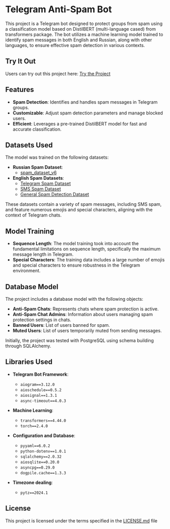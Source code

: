# Telegram Anti-Spam Bot

This project is a Telegram bot designed to protect groups from spam using a classification model based on DistilBERT (multi-language cased) from transformers package. The bot utilizes a machine learning model trained to identify spam messages in both English and Russian, along with other languages, to ensure effective spam detection in various contexts.

## Try It Out

Users can try out this project here: [Try the Project](https://t.me/SpammersHunterBot)

## Features

- **Spam Detection**: Identifies and handles spam messages in Telegram groups.
- **Customizable**: Adjust spam detection parameters and manage blocked users.
- **Efficient**: Leverages a pre-trained DistilBERT model for fast and accurate classification.

## Datasets Used

The model was trained on the following datasets:

- **Russian Spam Dataset**:
  - [spam_dataset_v6](https://huggingface.co/datasets/RUSpam/spam_dataset_v6)
- **English Spam Datasets**: 
  - [Telegram Spam Dataset](https://huggingface.co/datasets/thehamkercat/telegram-spam-ham)
  - [SMS Spam Dataset](https://huggingface.co/datasets/ucirvine/sms_spam)
  - [General Spam Detection Dataset](https://huggingface.co/datasets/Deysi/spam-detection-dataset)

These datasets contain a variety of spam messages, including SMS spam, and feature numerous emojis and special characters, aligning with the context of Telegram chats.

## Model Training

- **Sequence Length**: The model training took into account the fundamental limitations on sequence length, specifically the maximum message length in Telegram.
- **Special Characters**: The training data includes a large number of emojis and special characters to ensure robustness in the Telegram environment.

## Database Model

The project includes a database model with the following objects:

- **Anti-Spam Chats**: Represents chats where spam protection is active.
- **Anti-Spam Chat Admins**: Information about users managing spam protection settings in chats.
- **Banned Users**: List of users banned for spam.
- **Muted Users**: List of users temporarily muted from sending messages.

Initially, the project was tested with PostgreSQL using schema building through SQLAlchemy.

## Libraries Used

- **Telegram Bot Framework**:
  - `aiogram==3.12.0`
  - `aioschedule==0.5.2`
  - `aiosignal==1.3.1`
  - `async-timeout==4.0.3`

- **Machine Learning**:
  - `transformers==4.44.0`
  - `torch==2.4.0`

- **Configuration and Database**:
  - `pyyaml==6.0.2`
  - `python-dotenv==1.0.1`
  - `sqlalchemy==2.0.32`
  - `aiosqlite==0.20.0`
  - `asyncpg==0.29.0`
  - `dogpile.cache==1.3.3`

- **Timezone dealing**:
  - `pytz==2024.1`

## License

This project is licensed under the terms specified in the [LICENSE.md](LICENSE.md) file
